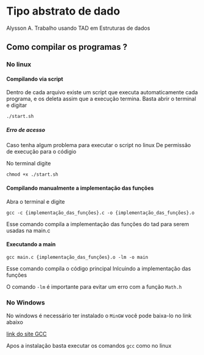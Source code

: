 # Tipo abstrato de dado

Alysson A. 
Trabalho usando TAD em Estruturas de dados

## Como compilar os programas ?

### No linux

#### Compilando via script

Dentro de cada arquivo existe um script que executa automaticamente 
cada programa, e os deleta assim que a execução termina. 
Basta abrir o terminal e digitar

`./start.sh`

##### Erro de acesso

Caso tenha algum problema para executar o script no linux
De permissão de execução para o códigio

No terminal digite 

`chmod +x ./start.sh`

#### Compilando manualmente a implementação das funções

Abra o terminal e digite 

`gcc -c {implementação_das_funções}.c -o {implementação_das_funções}.o`

Esse comando compila a implementação das funções do tad 
para serem usadas na main.c

#### Executando a main

`gcc main.c {implementação_das_funções}.o -lm -o main`

Esse comando compila o código principal
Inlcuindo a implementação das funções

O comando `-lm` é importante para evitar um erro com a função `Math.h`

### No Windows 

No windows é necessário ter instalado o `MinGW` você pode baixa-lo 
no link abaixo

[link do site GCC](https://sourceforge.net/projects/mingw/files/)

Apos a instalação basta executar os comandos `gcc` como no linux